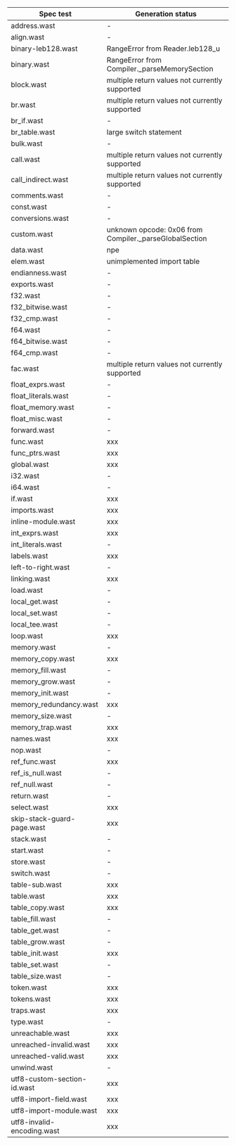 | Spec test | Generation status |
| --- | --- |
| address.wast | - |
| align.wast | - |
| binary-leb128.wast | RangeError from Reader.leb128_u |
| binary.wast | RangeError from Compiler._parseMemorySection |
| block.wast | multiple return values not currently supported |
| br.wast | multiple return values not currently supported |
| br_if.wast | - |
| br_table.wast | large switch statement |
| bulk.wast | - |
| call.wast | multiple return values not currently supported |
| call_indirect.wast | multiple return values not currently supported |
| comments.wast | - |
| const.wast | - |
| conversions.wast | - |
| custom.wast | unknown opcode: 0x06 from Compiler._parseGlobalSection |
| data.wast | npe |
| elem.wast | unimplemented import table |
| endianness.wast | - |
| exports.wast | - |
| f32.wast | - |
| f32_bitwise.wast | - |
| f32_cmp.wast | - |
| f64.wast | - |
| f64_bitwise.wast | - |
| f64_cmp.wast | - |
| fac.wast | multiple return values not currently supported |
| float_exprs.wast | - |
| float_literals.wast | - |
| float_memory.wast | - |
| float_misc.wast | - |
| forward.wast | - |
| func.wast | xxx |
| func_ptrs.wast | xxx |
| global.wast | xxx |
| i32.wast | - |
| i64.wast | - |
| if.wast | xxx |
| imports.wast | xxx |
| inline-module.wast | xxx |
| int_exprs.wast | xxx |
| int_literals.wast | - |
| labels.wast | xxx |
| left-to-right.wast | - |
| linking.wast | xxx |
| load.wast | - |
| local_get.wast | - |
| local_set.wast | - |
| local_tee.wast | - |
| loop.wast | xxx |
| memory.wast | - |
| memory_copy.wast | xxx |
| memory_fill.wast | - |
| memory_grow.wast | - |
| memory_init.wast | - |
| memory_redundancy.wast | xxx |
| memory_size.wast | - |
| memory_trap.wast | xxx |
| names.wast | xxx |
| nop.wast | - |
| ref_func.wast | xxx |
| ref_is_null.wast | - |
| ref_null.wast | - |
| return.wast | - |
| select.wast | xxx |
| skip-stack-guard-page.wast | xxx |
| stack.wast | - |
| start.wast | - |
| store.wast | - |
| switch.wast | - |
| table-sub.wast | xxx |
| table.wast | xxx |
| table_copy.wast | xxx |
| table_fill.wast | - |
| table_get.wast | - |
| table_grow.wast | - |
| table_init.wast | xxx |
| table_set.wast | - |
| table_size.wast | - |
| token.wast | xxx |
| tokens.wast | xxx |
| traps.wast | xxx |
| type.wast | - |
| unreachable.wast | xxx |
| unreached-invalid.wast | xxx |
| unreached-valid.wast | xxx |
| unwind.wast | - |
| utf8-custom-section-id.wast | xxx |
| utf8-import-field.wast | xxx |
| utf8-import-module.wast | xxx |
| utf8-invalid-encoding.wast | xxx |
